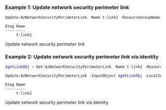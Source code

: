 ### Example 1: Update network security perimeter link

```powershell
Update-AzNetworkSecurityPerimeterLink -Name t-link2 -ResourceGroupName psrg_ex -SecurityPerimeterName ext-nsp4  -LocalInboundProfile @('*') -LocalOutboundProfile @('*') -RemoteInboundProfile @('*') -RemoteOutboundProfile @('*')
```

```output
Etag Name
---- ----
     t-link2
```

Update network security perimeter link

### Example 2: Update network security perimeter link via identity

```powershell
$getLinkObj = Get-AzNetworkSecurityPerimeterLink -Name t-link2 -ResourceGroupName psrg_ex -SecurityPerimeterName ext-nsp4

Update-AzNetworkSecurityPerimeterLink -InputObject $getLinkObj -LocalInboundProfile @('*')

```

```output
Etag Name
---- ----
     t-link2
```

Update network security perimeter link via identity
